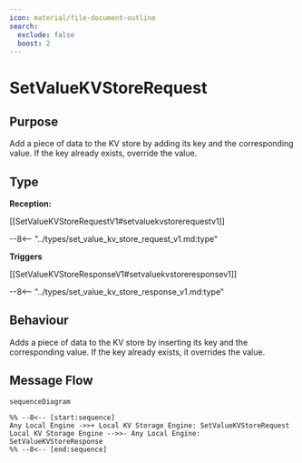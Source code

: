 ```yaml
---
icon: material/file-document-outline
search:
  exclude: false
  boost: 2
---
```


<div class="message" markdown>

# SetValueKVStoreRequest

## Purpose

<!-- --8<-- [start:purpose] -->
Add a piece of data to the KV store by adding its key and the corresponding value.
If the key already exists, override the value.
<!-- --8<-- [end:purpose] -->

## Type

<!-- --8<-- [start:type] -->
**Reception:**

[[SetValueKVStoreRequestV1#setvaluekvstorerequestv1]]

--8<-- "../types/set_value_kv_store_request_v1.md:type"

**Triggers**

[[SetValueKVStoreResponseV1#setvaluekvstoreresponsev1]]

--8<-- "../types/set_value_kv_store_response_v1.md:type"

<!-- --8<-- [end:type] -->

## Behaviour

<!-- --8<-- [start:behaviour] -->
Adds a piece of data to the KV store by inserting its key and the corresponding value.
If the key already exists, it overrides the value.
<!-- --8<-- [end:behaviour] -->

## Message Flow

<!-- --8<-- [start:messages] -->
```mermaid
sequenceDiagram

%% --8<-- [start:sequence]
Any Local Engine ->>+ Local KV Storage Engine: SetValueKVStoreRequest
Local KV Storage Engine -->>- Any Local Engine: SetValueKVStoreResponse
%% --8<-- [end:sequence]
```

<!-- --8<-- [end:messages] -->

</div>
